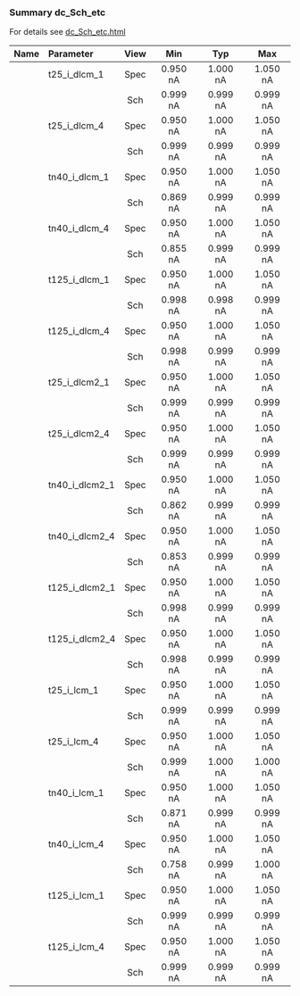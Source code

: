 ### Summary dc_Sch_etc

For details see <a href='dc_Sch_etc.html'>dc_Sch_etc.html</a>

|**Name**|**Parameter**|**View**|**Min** | **Typ** | **Max**|
|:---|:---|:---:|:---:|:---:|:---:|
||t25\_i\_dlcm\_1 | Spec | 0.950 nA | 1.000 nA | 1.050 nA |
| | | Sch|0.999 nA | 0.999 nA | 0.999 nA |
||t25\_i\_dlcm\_4 | Spec | 0.950 nA | 1.000 nA | 1.050 nA |
| | | Sch|0.999 nA | 0.999 nA | 0.999 nA |
||tn40\_i\_dlcm\_1 | Spec | 0.950 nA | 1.000 nA | 1.050 nA |
| | | Sch|0.869 nA | 0.999 nA | 0.999 nA |
||tn40\_i\_dlcm\_4 | Spec | 0.950 nA | 1.000 nA | 1.050 nA |
| | | Sch|0.855 nA | 0.999 nA | 0.999 nA |
||t125\_i\_dlcm\_1 | Spec | 0.950 nA | 1.000 nA | 1.050 nA |
| | | Sch|0.998 nA | 0.998 nA | 0.999 nA |
||t125\_i\_dlcm\_4 | Spec | 0.950 nA | 1.000 nA | 1.050 nA |
| | | Sch|0.998 nA | 0.999 nA | 0.999 nA |
||t25\_i\_dlcm2\_1 | Spec | 0.950 nA | 1.000 nA | 1.050 nA |
| | | Sch|0.999 nA | 0.999 nA | 0.999 nA |
||t25\_i\_dlcm2\_4 | Spec | 0.950 nA | 1.000 nA | 1.050 nA |
| | | Sch|0.999 nA | 0.999 nA | 0.999 nA |
||tn40\_i\_dlcm2\_1 | Spec | 0.950 nA | 1.000 nA | 1.050 nA |
| | | Sch|0.862 nA | 0.999 nA | 0.999 nA |
||tn40\_i\_dlcm2\_4 | Spec | 0.950 nA | 1.000 nA | 1.050 nA |
| | | Sch|0.853 nA | 0.999 nA | 0.999 nA |
||t125\_i\_dlcm2\_1 | Spec | 0.950 nA | 1.000 nA | 1.050 nA |
| | | Sch|0.998 nA | 0.999 nA | 0.999 nA |
||t125\_i\_dlcm2\_4 | Spec | 0.950 nA | 1.000 nA | 1.050 nA |
| | | Sch|0.998 nA | 0.999 nA | 0.999 nA |
||t25\_i\_lcm\_1 | Spec | 0.950 nA | 1.000 nA | 1.050 nA |
| | | Sch|0.999 nA | 0.999 nA | 0.999 nA |
||t25\_i\_lcm\_4 | Spec | 0.950 nA | 1.000 nA | 1.050 nA |
| | | Sch|0.999 nA | 1.000 nA | 1.000 nA |
||tn40\_i\_lcm\_1 | Spec | 0.950 nA | 1.000 nA | 1.050 nA |
| | | Sch|0.871 nA | 0.999 nA | 0.999 nA |
||tn40\_i\_lcm\_4 | Spec | 0.950 nA | 1.000 nA | 1.050 nA |
| | | Sch|0.758 nA | 0.999 nA | 1.000 nA |
||t125\_i\_lcm\_1 | Spec | 0.950 nA | 1.000 nA | 1.050 nA |
| | | Sch|0.999 nA | 0.999 nA | 0.999 nA |
||t125\_i\_lcm\_4 | Spec | 0.950 nA | 1.000 nA | 1.050 nA |
| | | Sch|0.999 nA | 0.999 nA | 0.999 nA |
